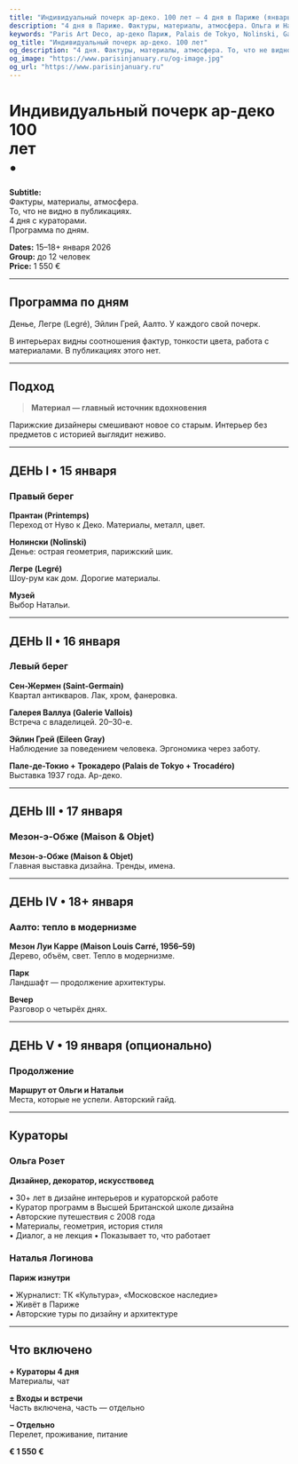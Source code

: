 ```yaml
---
title: "Индивидуальный почерк ар-деко. 100 лет — 4 дня в Париже (январь 2026)"
description: "4 дня в Париже. Фактуры, материалы, атмосфера. Ольга и Наталья. Галереи, отели, шоу-румы. Малые группы."
keywords: "Paris Art Deco, ар-деко Париж, Palais de Tokyo, Nolinski, Galerie Vallois, Maison Louis Carré"
og_title: "Индивидуальный почерк ар-деко. 100 лет"
og_description: "4 дня. Фактуры, материалы, атмосфера. То, что не видно в публикациях."
og_image: "https://www.parisinjanuary.ru/og-image.jpg"
og_url: "https://www.parisinjanuary.ru"
---
```


# Индивидуальный почерк ар-деко<br><span class="hero-accent">100<br>лет</span><br>•

**Subtitle:**  
Фактуры, материалы, атмосфера.  
То, что не видно в публикациях.  
4 дня с кураторами.  
Программа по дням.

**Dates:** 15–18+ января 2026  
**Group:** до 12 человек  
**Price:** 1 550 €

---

## Программа по дням

Денье, Легре (Legré), Эйлин Грей, Аалто. У каждого свой почерк.

В интерьерах видны соотношения фактур, тонкости цвета, работа с материалами. В публикациях этого нет.

---

## Подход

> **Материал — главный источник вдохновения**

Парижские дизайнеры смешивают новое со старым. Интерьер без предметов с историей выглядит неживо.

---

## ДЕНЬ I • 15 января
### Правый берег

**Прантан (Printemps)**  
Переход от Нуво к Деко. Материалы, металл, цвет.

**Нолински (Nolinski)**  
Денье: острая геометрия, парижский шик.

**Легре (Legré)**  
Шоу-рум как дом. Дорогие материалы.

**Музей**  
Выбор Натальи.

---

## ДЕНЬ II • 16 января
### Левый берег

**Сен-Жермен (Saint-Germain)**  
Квартал антикваров. Лак, хром, фанеровка.

**Галерея Валлуа (Galerie Vallois)**  
Встреча с владелицей. 20–30-е.

**Эйлин Грей (Eileen Gray)**  
Наблюдение за поведением человека. Эргономика через заботу.

**Пале-де-Токио + Трокадеро (Palais de Tokyo + Trocadéro)**  
Выставка 1937 года. Ар-деко.

---

## ДЕНЬ III • 17 января
### Мезон-э-Обже (Maison & Objet)

**Мезон-э-Обже (Maison & Objet)**  
Главная выставка дизайна. Тренды, имена.

---

## ДЕНЬ IV • 18+ января
### Аалто: тепло в модернизме

**Мезон Луи Карре (Maison Louis Carré, 1956–59)**  
Дерево, объём, свет. Тепло в модернизме.

**Парк**  
Ландшафт — продолжение архитектуры.

**Вечер**  
Разговор о четырёх днях.

---

## ДЕНЬ V • 19 января (опционально)
### Продолжение

**Маршрут от Ольги и Натальи**  
Места, которые не успели. Авторский гайд.

---

## Кураторы

### Ольга Розет
**Дизайнер, декоратор, искусствовед**

• 30+ лет в дизайне интерьеров и кураторской работе  
• Куратор программ в Высшей Британской школе дизайна  
• Авторские путешествия с 2008 года  
• Материалы, геометрия, история стиля  
• Диалог, а не лекция
• Показывает то, что работает

### Наталья Логинова
**Париж изнутри**

• Журналист: ТК «Культура», «Московское наследие»  
• Живёт в Париже  
• Авторские туры по дизайну и архитектуре

---

## Что включено

**+ Кураторы 4 дня**  
Материалы, чат

**± Входы и встречи**  
Часть включена, часть — отдельно

**− Отдельно**  
Перелет, проживание, питание

**€ 1 550 €**

